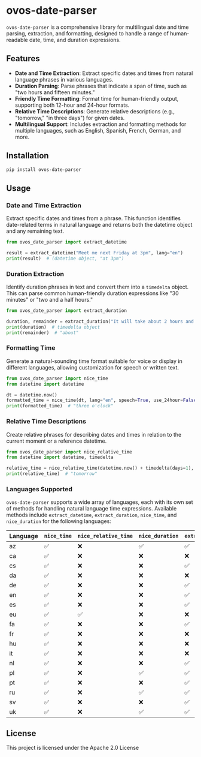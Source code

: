 # ovos-date-parser

`ovos-date-parser` is a comprehensive library for multilingual date and time parsing, extraction, and formatting,
designed to handle a range of human-readable date, time, and duration expressions. 

## Features

- **Date and Time Extraction**: Extract specific dates and times from natural language phrases in various languages.
- **Duration Parsing**: Parse phrases that indicate a span of time, such as "two hours and fifteen minutes."
- **Friendly Time Formatting**: Format time for human-friendly output, supporting both 12-hour and 24-hour formats.
- **Relative Time Descriptions**: Generate relative descriptions (e.g., "tomorrow," "in three days") for given dates.
- **Multilingual Support**: Includes extraction and formatting methods for multiple languages, such as English, Spanish,
  French, German, and more.

## Installation

```bash
pip install ovos-date-parser
```

## Usage

### Date and Time Extraction

Extract specific dates and times from a phrase. This function identifies date-related terms in natural language and
returns both the datetime object and any remaining text.

```python
from ovos_date_parser import extract_datetime

result = extract_datetime("Meet me next Friday at 3pm", lang="en")
print(result)  # (datetime object, "at 3pm")
```

### Duration Extraction

Identify duration phrases in text and convert them into a `timedelta` object. This can parse common human-friendly
duration expressions like "30 minutes" or "two and a half hours."

```python
from ovos_date_parser import extract_duration

duration, remainder = extract_duration("It will take about 2 hours and 30 minutes", lang="en")
print(duration)  # timedelta object
print(remainder)  # "about"
```

### Formatting Time

Generate a natural-sounding time format suitable for voice or display in different languages, allowing customization for
speech or written text.

```python
from ovos_date_parser import nice_time
from datetime import datetime

dt = datetime.now()
formatted_time = nice_time(dt, lang="en", speech=True, use_24hour=False)
print(formatted_time)  # "three o'clock"
```

### Relative Time Descriptions

Create relative phrases for describing dates and times in relation to the current moment or a reference datetime.

```python
from ovos_date_parser import nice_relative_time
from datetime import datetime, timedelta

relative_time = nice_relative_time(datetime.now() + timedelta(days=1), datetime.now(), lang="en")
print(relative_time)  # "tomorrow"
```

### Languages Supported

`ovos-date-parser` supports a wide array of languages, each with its own set of methods for handling natural language
time expressions. Available methods include `extract_datetime`, `extract_duration`, `nice_time`, and `nice_duration` for
the following languages:

| Language | `nice_time` | `nice_relative_time` | `nice_duration` | `extract_duration` | `extract_datetime` |
|----------|-------------|----------------------|-----------------|--------------------|--------------------|
| az       | ✅           | ❌                   | ✅               | ✅                 | ✅                 |
| ca       | ✅           | ❌                   | ❌               | ❌                 | ✅                 |
| cs       | ✅           | ❌                   | ❌               | ✅                 | ✅                 |
| da       | ✅           | ❌                   | ❌               | ❌                 | ✅                 |
| de       | ✅           | ❌                   | ❌               | ✅                 | ✅                 |
| en       | ✅           | ❌                   | ❌               | ✅                 | ✅                 |
| es       | ✅           | ❌                   | ❌               | ✅                 | ✅                 |
| eu       | ✅           | ✅                   | ❌               | ❌                 | ✅                 |
| fa       | ✅           | ❌                   | ❌               | ✅                 | ✅                 |
| fr       | ✅           | ❌                   | ❌               | ❌                 | ✅                 |
| hu       | ✅           | ❌                   | ❌               | ❌                 | ❌                 |
| it       | ✅           | ❌                   | ❌               | ❌                 | ✅                 |
| nl       | ✅           | ❌                   | ❌               | ✅                 | ✅                 |
| pl       | ✅           | ❌                   | ✅               | ✅                 | ✅                 |
| pt       | ✅           | ❌                   | ❌               | ✅                 | ✅                 |
| ru       | ✅           | ❌                   | ✅               | ✅                 | ✅                 |
| sv       | ✅           | ❌                   | ❌               | ✅                 | ✅                 |
| uk       | ✅           | ❌                   | ✅               | ✅                 | ✅                 |

## License

This project is licensed under the Apache 2.0 License